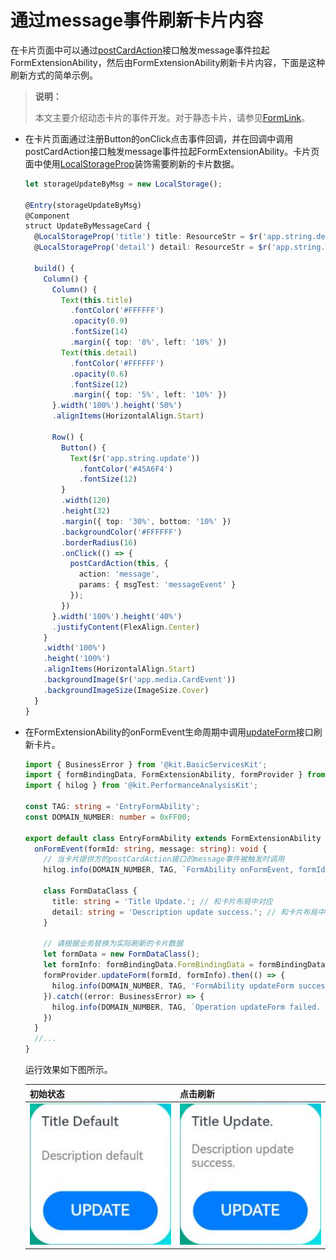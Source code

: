 # 通过message事件刷新卡片内容

在卡片页面中可以通过[postCardAction](../reference/apis-arkui/js-apis-postCardAction.md#postcardaction)接口触发message事件拉起FormExtensionAbility，然后由FormExtensionAbility刷新卡片内容，下面是这种刷新方式的简单示例。

> **说明：**
>
> 本文主要介绍动态卡片的事件开发。对于静态卡片，请参见[FormLink](../reference/apis-arkui/arkui-ts/ts-container-formlink.md)。

- 在卡片页面通过注册Button的onClick点击事件回调，并在回调中调用postCardAction接口触发message事件拉起FormExtensionAbility。卡片页面中使用[LocalStorageProp](../ui/state-management/arkts-localstorage.md#localstorageprop)装饰需要刷新的卡片数据。
  
  ```ts
  let storageUpdateByMsg = new LocalStorage();
  
  @Entry(storageUpdateByMsg)
  @Component
  struct UpdateByMessageCard {
    @LocalStorageProp('title') title: ResourceStr = $r('app.string.default_title');
    @LocalStorageProp('detail') detail: ResourceStr = $r('app.string.DescriptionDefault');
  
    build() {
      Column() {
        Column() {
          Text(this.title)
            .fontColor('#FFFFFF')
            .opacity(0.9)
            .fontSize(14)
            .margin({ top: '8%', left: '10%' })
          Text(this.detail)
            .fontColor('#FFFFFF')
            .opacity(0.6)
            .fontSize(12)
            .margin({ top: '5%', left: '10%' })
        }.width('100%').height('50%')
        .alignItems(HorizontalAlign.Start)
  
        Row() {
          Button() {
            Text($r('app.string.update'))
              .fontColor('#45A6F4')
              .fontSize(12)
          }
          .width(120)
          .height(32)
          .margin({ top: '30%', bottom: '10%' })
          .backgroundColor('#FFFFFF')
          .borderRadius(16)
          .onClick(() => {
            postCardAction(this, {
              action: 'message',
              params: { msgTest: 'messageEvent' }
            });
          })
        }.width('100%').height('40%')
        .justifyContent(FlexAlign.Center)
      }
      .width('100%')
      .height('100%')
      .alignItems(HorizontalAlign.Start)
      .backgroundImage($r('app.media.CardEvent'))
      .backgroundImageSize(ImageSize.Cover)
    }
  }
  ```
  
- 在FormExtensionAbility的onFormEvent生命周期中调用[updateForm](../reference/apis-form-kit/js-apis-app-form-formProvider.md#formproviderupdateform)接口刷新卡片。
  
  ```ts
  import { BusinessError } from '@kit.BasicServicesKit';
  import { formBindingData, FormExtensionAbility, formProvider } from '@kit.FormKit';
  import { hilog } from '@kit.PerformanceAnalysisKit';
  
  const TAG: string = 'EntryFormAbility';
  const DOMAIN_NUMBER: number = 0xFF00;
  
  export default class EntryFormAbility extends FormExtensionAbility {
    onFormEvent(formId: string, message: string): void {
      // 当卡片提供方的postCardAction接口的message事件被触发时调用
      hilog.info(DOMAIN_NUMBER, TAG, `FormAbility onFormEvent, formId = ${formId}, message: ${JSON.stringify(message)}`);
  
      class FormDataClass {
        title: string = 'Title Update.'; // 和卡片布局中对应
        detail: string = 'Description update success.'; // 和卡片布局中对应
      }
  
      // 请根据业务替换为实际刷新的卡片数据
      let formData = new FormDataClass();
      let formInfo: formBindingData.FormBindingData = formBindingData.createFormBindingData(formData);
      formProvider.updateForm(formId, formInfo).then(() => {
        hilog.info(DOMAIN_NUMBER, TAG, 'FormAbility updateForm success.');
      }).catch((error: BusinessError) => {
        hilog.info(DOMAIN_NUMBER, TAG, `Operation updateForm failed. Cause: ${JSON.stringify(error)}`);
      })
    }
    //...
  }
  ```
  
  运行效果如下图所示。
  
  | 初始状态                                                | 点击刷新                                              |
  | ------------------------------------------------------- | ----------------------------------------------------- |
  | ![WidgetUpdateBefore](figures/widget-update-before.PNG) | ![WidgetUpdateAfter](figures/widget-update-after.PNG) |
